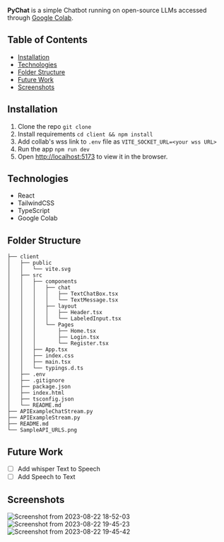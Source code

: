 **PyChat** is a simple Chatbot running on open-source LLMs accessed through [Google Colab](https://colab.research.google.com/drive/1BkL7zYVYtn0JPYKMPJ0tJmK-zMtINx0P?usp=sharing&authuser=1#scrollTo=T6oyrr4X0wc2). 

## Table of Contents
- [Installation](#installation)
- [Technologies](#technologies)
- [Folder Structure](#folder-structure)
- [Future Work](#future-work)
- [Screenshots](#screenshots)

## Installation
1. Clone the repo
   ```git clone```
2. Install requirements
    ```cd client && npm install```
3. Add collab's wss link to `.env` file as `VITE_SOCKET_URL=<your wss URL>`
4. Run the app
    ```npm run dev```
5. Open [http://localhost:5173](http://localhost:5173) to view it in the browser.

## Technologies
- React
- TailwindCSS
- TypeScript
- Google Colab

## Folder Structure
```
├── client
│   ├── public
│   │   └── vite.svg
│   ├── src
│   │   ├── components
│   │   │   ├── chat
│   │   │   │   ├── TextChatBox.tsx
│   │   │   │   └── TextMessage.tsx
│   │   │   ├── layout
│   │   │   │   ├── Header.tsx
│   │   │   │   └── LabeledInput.tsx
│   │   │   └── Pages
│   │   │       ├── Home.tsx
│   │   │       ├── Login.tsx
│   │   │       └── Register.tsx
│   │   ├── App.tsx
│   │   ├── index.css
│   │   ├── main.tsx
│   │   └── typings.d.ts
│   ├── .env
│   ├── .gitignore
│   ├── package.json
│   ├── index.html
│   ├── tsconfig.json
│   └── README.md
├── APIExampleChatStream.py
├── APIExampleStream.py
├── README.md
└── SampleAPI_URLS.png
```

## Future Work
- [ ] Add whisper Text to Speech
- [ ] Add Speech to Text

## Screenshots
![Screenshot from 2023-08-22 18-52-03](https://github.com/singwithaashish/pyChat/assets/52033403/fa246e56-628f-4879-9aee-87e1421946f4)
![Screenshot from 2023-08-22 19-45-23](https://github.com/singwithaashish/pyChat/assets/52033403/38e456fc-ca9a-41ee-bf91-439b36561b74)
![Screenshot from 2023-08-22 19-45-42](https://github.com/singwithaashish/pyChat/assets/52033403/a61b6637-01a5-45e7-889b-f4c0edf6306b)


